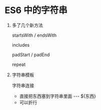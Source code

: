 # ES6 中的字符串
1. 多了几个新方法

   startsWith / endsWith  

   includes  

   padStart / padEnd  

   repeat

2. 字符串模板  

   字符串连接  

   * 直接把东西塞到字符串里面 --- ${东西}
   * 可以折行